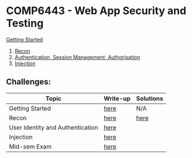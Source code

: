 # COMP6443 - Web App Security and Testing

[Getting Started](notes/00_Getting-Started.md)

1. [Recon](notes/01_Recon.md)
2. [Authentication, Session Management, Authorisation](notes/02_Authentication-Sessions-Authorisation.md)
3. [Injection](notes/03_Injection.md)

## Challenges:

| Topic             | Write-up                                              | Solutions |
| ---               | ---                                                   | ---       |
| Getting Started   | [here](challenges/getting-started/getting_started.md) | N/A       |
| Recon             | [here](challenges/topic1/topic1.md)                   | [here](challenges/topic1/recon_solutions.md) |
| User Identity and Authentication | [here](challenges/topic2/topic2.md)    |           |
| Injection         | [here](challenges/topic3/topic3.md)                   |           |
| Mid-sem Exam      | [here](challenges/midsem.md)                          |           |
